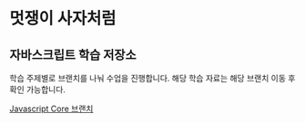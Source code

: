 # 멋쟁이 사자처럼
## 자바스크립트 학습 저장소

학습 주제별로 브랜치를 나눠 수업을 진행합니다.
해당 학습 자료는 해당 브랜치 이동 후 확인 가능합니다. 

[Javascript Core 브랜치](https://ko.javascript.info)
